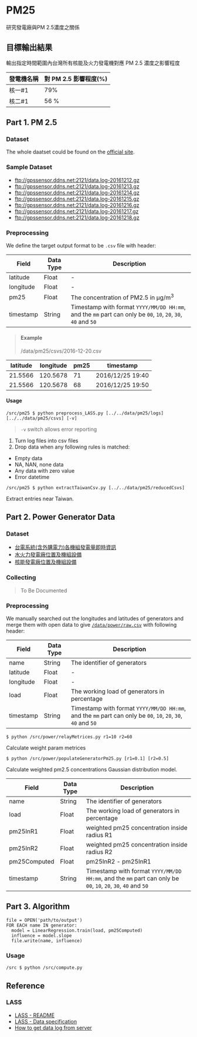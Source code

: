 # PM25

研究發電廠與PM 2.5濃度之關係

## 目標輸出結果

輸出指定時間範圍內台灣所有核能及火力發電機對應 PM 2.5 濃度之影響程度

| 發電機名稱 | 對 PM 2.5 影響程度(%) |
| --- | --- |
| 核一#1 | 79% |
| 核二#1 | 56 % |

## Part 1. PM 2.5

### Dataset

The whole daatset could be found on the [official site](ftp://gpssensor.ddns.net:2121/).

### Sample Dataset

- <ftp://gpssensor.ddns.net:2121/data.log-20161212.gz>
- <ftp://gpssensor.ddns.net:2121/data.log-20161213.gz>
- <ftp://gpssensor.ddns.net:2121/data.log-20161214.gz>
- <ftp://gpssensor.ddns.net:2121/data.log-20161215.gz>
- <ftp://gpssensor.ddns.net:2121/data.log-20161216.gz>
- <ftp://gpssensor.ddns.net:2121/data.log-20161217.gz>
- <ftp://gpssensor.ddns.net:2121/data.log-20161218.gz>

### Preprocessing

We define the target output format to be `.csv` file with header:

| Field  | Data Type | Description
| --- | --- | --- |
| latitude | Float | - |
| longitude | Float | - |
| pm25 | Float | The concentration of PM2.5 in μg/m<sup>3</sup> |
| timestamp | String | Timestamp with format `YYYY/MM/DD HH:mm`, and the `mm` part can only be `00`, `10`, `20`, `30`, `40` and `50` |

> #### Example
> /data/pm25/csvs/2016-12-20.csv
>
| latitude | longitude | pm25 | timestamp |
| --- | --- | --- | --- |
| 21.5566 | 120.5678 | 71 | 2016/12/25 19:40
| 21.5566 | 120.5678 | 68 | 2016/12/25 19:50

#### Usage

```
/src/pm25 $ python preprocess_LASS.py [../../data/pm25/logs] [../../data/pm25/csvs] [-v]
```

> `-v` switch allows error reporting

1. Turn log files into csv files
2. Drop data when any following rules is matched:
  - Empty data
  - NA, NAN, none data
  - Any data with zero value
  - Error datetime

```
/src/pm25 $ python extractTaiwanCsv.py [../../data/pm25/reducedCsvs]
```

Extract entries near Taiwan.

## Part 2. Power Generator Data

### Dataset

- [台電系統(含外購電力)各機組發電量即時資訊](https://sheethub.com/data.gov.tw/政府資料開放平臺資料集清單/uri/4080)
- [水火力發電廠位置及機組設備](http://data.gov.tw/node/8934)
- [核能發電廠位置及機組設備](http://data.gov.tw/node/10858)

### Collecting

> To Be Documented

### Preprocessing

We manually searched out the longitudes and latitudes of generators and merge them with open data to give [`/data/power/raw.csv`](https://github.com/gocreating/pm25/blob/master/data/power/raw.csv) with following header:

| Field  | Data Type | Description
| --- | --- | --- |
| name | String | The identifier of generators |
| latitude | Float | - |
| longitude | Float | - |
| load | Float | The working load of generators in percentage |
| timestamp | String | Timestamp with format `YYYY/MM/DD HH:mm`, and the `mm` part can only be `00`, `10`, `20`, `30`, `40` and `50` |

```
$ python /src/power/relayMetrices.py r1=10 r2=60
```

Calculate weight param metrices

```
$ python /src/power/populateGeneratorPm25.py [r1=0.1] [r2=0.5]
```

Calculate weighted pm2.5 concentrations Gaussian distribution model.

| Field  | Data Type | Description
| --- | --- | --- |
| name | String | The identifier of generators |
| load | Float | The working load of generators in percentage |
| pm25InR1 | Float | weighted pm25 concentration inside radius R1
| pm25InR2 | Float | weighted pm25 concentration inside radius R2
| pm25Computed | Float | pm25InR2 - pm25InR1
| timestamp | String | Timestamp with format `YYYY/MM/DD HH:mm`, and the `mm` part can only be `00`, `10`, `20`, `30`, `40` and `50` |

## Part 3. Algorithm

```
file = OPEN('path/to/output')
FOR EACH name IN generator:
  model = LinearRegression.train(load, pm25Computed)
  influence = model.slope
  file.write(name, influence)
```

### Usage

```
/src $ python /src/compute.py
```

## Reference

### LASS

- [LASS - README](https://lass.hackpad.com/LASS-README-DtZ5T6DXLbu)
- [LASS - Data specification](https://lass.hackpad.com/LASS-Data-specification-1dYpwINtH8R)
- [How to get data log from server](https://lass.hackpad.com/How-to-get-data-log-from-server-Ztu9mpUsGL9)
